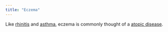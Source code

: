 ```yaml
---
title: "Eczema"
---
```



Like [rhinitis](cause-effect-affect/Rhinitis) and [asthma](cause-effect-affect/Asthma), eczema is commonly thought of a [atopic disease](cause-effect-affect/Atopy). 